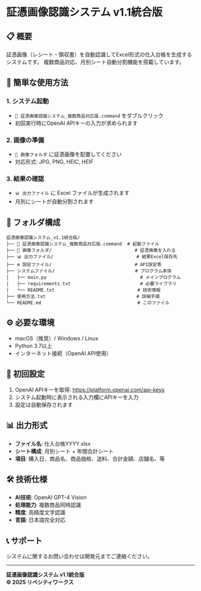 # 証憑画像認識システム v1.1統合版

## 📋 概要
証憑画像（レシート・領収書）を自動認識してExcel形式の仕入台帳を生成するシステムです。
複数商品対応、月別シート自動分割機能を搭載しています。

## 🚀 簡単な使用方法

### 1. システム起動
- `🚀 証憑画像認識システム_複数商品対応版.command` をダブルクリック
- 初回実行時にOpenAI APIキーの入力が求められます

### 2. 画像の準備
- `📁 画像フォルダ` に証憑画像を配置してください
- 対応形式: JPG, PNG, HEIC, HEIF

### 3. 結果の確認
- `📊 出力ファイル` に Excel ファイルが生成されます
- 月別にシートが自動分割されます

## 📁 フォルダ構成

```
証憑画像認識システム_v1.1統合版/
├── 🚀 証憑画像認識システム_複数商品対応版.command  # 起動ファイル
├── 📁 画像フォルダ/                               # 証憑画像を入れる
├── 📊 出力ファイル/                               # 結果Excel保存先
├── ⚙️ 設定ファイル/                               # API設定等
├── システムファイル/                              # プログラム本体
│   ├── main.py                                   # メインプログラム
│   ├── requirements.txt                          # 必要ライブラリ
│   └── README.txt                               # 技術情報
├── 使用方法.txt                                  # 詳細手順
└── README.md                                    # このファイル
```

## ⚙️ 必要な環境
- macOS（推奨）/ Windows / Linux
- Python 3.7以上
- インターネット接続（OpenAI API使用）

## 🔑 初回設定
1. OpenAI APIキーを取得: https://platform.openai.com/api-keys
2. システム起動時に表示される入力欄にAPIキーを入力
3. 設定は自動保存されます

## 📊 出力形式
- **ファイル名**: 仕入台帳YYYY.xlsx
- **シート構成**: 月別シート + 年間合計シート
- **項目**: 購入日、商品名、商品価格、送料、合計金額、店舗名、等

## 🛠️ 技術仕様
- **AI技術**: OpenAI GPT-4 Vision
- **処理能力**: 複数商品同時認識
- **精度**: 高精度文字認識
- **言語**: 日本語完全対応

## 📞 サポート
システムに関するお問い合わせは開発元までご連絡ください。

---
**証憑画像認識システム v1.1統合版**  
**© 2025 リベシティワークス**